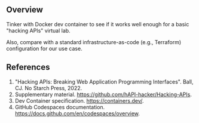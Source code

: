 ## Overview
Tinker with Docker dev container to see if it works well enough for a basic "hacking APIs" virtual lab.

Also, compare with a standard infrastructure-as-code (e.g., Terraform) configuration for our use case.

## References
1. "Hacking APIs: Breaking Web Application Programming Interfaces". Ball, CJ. No Starch Press, 2022.
1. Supplementary material. https://github.com/hAPI-hacker/Hacking-APIs.
1. Dev Container specification. https://containers.dev/.
1. GitHub Codespaces documentation. https://docs.github.com/en/codespaces/overview.
